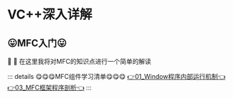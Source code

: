 # VC++深入详解





## 😛MFC入门😛
:tada: :100: 在这里我将对MFC的知识点进行一个简单的解读

::: details 😋😋😋MFC组件学习清单😋😋😋
[👉01_Window程序内部运行机制👈](./01_Window程序内部运行机制.md) 
[👉03_MFC框架程序剖析👈](./03_MFC框架程序剖析.md) 
:::